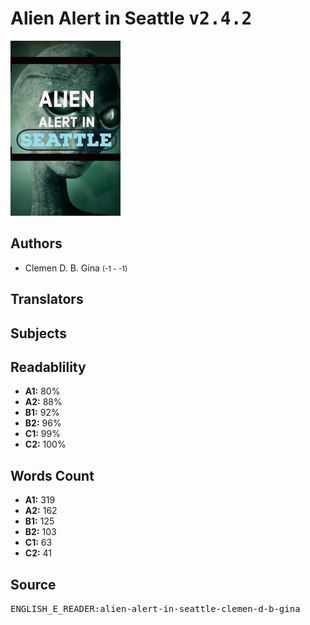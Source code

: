 # Alien Alert in Seattle <kbd>v2.4.2</kbd>

![](./cover.medium.jpg "")

## Authors


 - Clemen D. B. Gina <small>(-1 - -1)</small>

## Translators



## Subjects



## Readablility


 - **A1:** 80%
 - **A2:** 88%
 - **B1:** 92%
 - **B2:** 96%
 - **C1:** 99%
 - **C2:** 100%

## Words Count


 - **A1:** 319
 - **A2:** 162
 - **B1:** 125
 - **B2:** 103
 - **C1:** 63
 - **C2:** 41

## Source


<kbd>ENGLISH_E_READER:alien-alert-in-seattle-clemen-d-b-gina</kbd>
